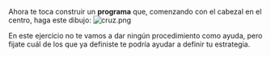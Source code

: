 Ahora te toca construir un **programa** que, comenzando con el cabezal en el centro, haga este dibujo:
![cruz.png](https://raw.githubusercontent.com/sagrado-corazon-alcal/mumuki-guia-fundamentos-practica-procedimientos/master/images/cruz.png)

En este ejercicio no te vamos a dar ningún procedimiento como ayuda, pero fijate cuál de los que ya definiste te podría ayudar a definir tu estrategia.